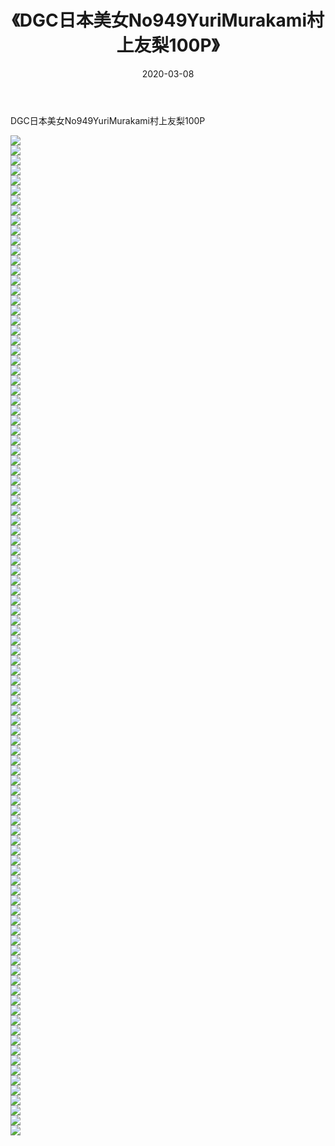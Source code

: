 ﻿---
layout: post
title:  《DGC日本美女No949YuriMurakami村上友梨100P》
date:   2020-03-08
img: http://pic.660000.xyz/1:/性感/2020/DGC日本美女No949YuriMurakami村上友梨100P/000.jpg
categories: [美女, 清纯, 唯美]
---

DGC日本美女No949YuriMurakami村上友梨100P

  ![](http://pic.660000.xyz/1:/性感/2020/DGC日本美女No949YuriMurakami村上友梨100P/001.jpg) <br> ![](http://pic.660000.xyz/1:/性感/2020/DGC日本美女No949YuriMurakami村上友梨100P/002.jpg) <br> ![](http://pic.660000.xyz/1:/性感/2020/DGC日本美女No949YuriMurakami村上友梨100P/003.jpg) <br> ![](http://pic.660000.xyz/1:/性感/2020/DGC日本美女No949YuriMurakami村上友梨100P/004.jpg) <br> ![](http://pic.660000.xyz/1:/性感/2020/DGC日本美女No949YuriMurakami村上友梨100P/005.jpg) <br> ![](http://pic.660000.xyz/1:/性感/2020/DGC日本美女No949YuriMurakami村上友梨100P/006.jpg) <br> ![](http://pic.660000.xyz/1:/性感/2020/DGC日本美女No949YuriMurakami村上友梨100P/007.jpg) <br> ![](http://pic.660000.xyz/1:/性感/2020/DGC日本美女No949YuriMurakami村上友梨100P/008.jpg) <br> ![](http://pic.660000.xyz/1:/性感/2020/DGC日本美女No949YuriMurakami村上友梨100P/009.jpg) <br> ![](http://pic.660000.xyz/1:/性感/2020/DGC日本美女No949YuriMurakami村上友梨100P/010.jpg) <br> ![](http://pic.660000.xyz/1:/性感/2020/DGC日本美女No949YuriMurakami村上友梨100P/011.jpg) <br> ![](http://pic.660000.xyz/1:/性感/2020/DGC日本美女No949YuriMurakami村上友梨100P/012.jpg) <br> ![](http://pic.660000.xyz/1:/性感/2020/DGC日本美女No949YuriMurakami村上友梨100P/013.jpg) <br> ![](http://pic.660000.xyz/1:/性感/2020/DGC日本美女No949YuriMurakami村上友梨100P/014.jpg) <br> ![](http://pic.660000.xyz/1:/性感/2020/DGC日本美女No949YuriMurakami村上友梨100P/015.jpg) <br> ![](http://pic.660000.xyz/1:/性感/2020/DGC日本美女No949YuriMurakami村上友梨100P/016.jpg) <br> ![](http://pic.660000.xyz/1:/性感/2020/DGC日本美女No949YuriMurakami村上友梨100P/017.jpg) <br> ![](http://pic.660000.xyz/1:/性感/2020/DGC日本美女No949YuriMurakami村上友梨100P/018.jpg) <br> ![](http://pic.660000.xyz/1:/性感/2020/DGC日本美女No949YuriMurakami村上友梨100P/019.jpg) <br> ![](http://pic.660000.xyz/1:/性感/2020/DGC日本美女No949YuriMurakami村上友梨100P/020.jpg) <br> ![](http://pic.660000.xyz/1:/性感/2020/DGC日本美女No949YuriMurakami村上友梨100P/021.jpg) <br> ![](http://pic.660000.xyz/1:/性感/2020/DGC日本美女No949YuriMurakami村上友梨100P/022.jpg) <br> ![](http://pic.660000.xyz/1:/性感/2020/DGC日本美女No949YuriMurakami村上友梨100P/023.jpg) <br> ![](http://pic.660000.xyz/1:/性感/2020/DGC日本美女No949YuriMurakami村上友梨100P/024.jpg) <br> ![](http://pic.660000.xyz/1:/性感/2020/DGC日本美女No949YuriMurakami村上友梨100P/025.jpg) <br> ![](http://pic.660000.xyz/1:/性感/2020/DGC日本美女No949YuriMurakami村上友梨100P/026.jpg) <br> ![](http://pic.660000.xyz/1:/性感/2020/DGC日本美女No949YuriMurakami村上友梨100P/027.jpg) <br> ![](http://pic.660000.xyz/1:/性感/2020/DGC日本美女No949YuriMurakami村上友梨100P/028.jpg) <br> ![](http://pic.660000.xyz/1:/性感/2020/DGC日本美女No949YuriMurakami村上友梨100P/029.jpg) <br> ![](http://pic.660000.xyz/1:/性感/2020/DGC日本美女No949YuriMurakami村上友梨100P/030.jpg) <br> ![](http://pic.660000.xyz/1:/性感/2020/DGC日本美女No949YuriMurakami村上友梨100P/031.jpg) <br> ![](http://pic.660000.xyz/1:/性感/2020/DGC日本美女No949YuriMurakami村上友梨100P/032.jpg) <br> ![](http://pic.660000.xyz/1:/性感/2020/DGC日本美女No949YuriMurakami村上友梨100P/033.jpg) <br> ![](http://pic.660000.xyz/1:/性感/2020/DGC日本美女No949YuriMurakami村上友梨100P/034.jpg) <br> ![](http://pic.660000.xyz/1:/性感/2020/DGC日本美女No949YuriMurakami村上友梨100P/035.jpg) <br> ![](http://pic.660000.xyz/1:/性感/2020/DGC日本美女No949YuriMurakami村上友梨100P/036.jpg) <br> ![](http://pic.660000.xyz/1:/性感/2020/DGC日本美女No949YuriMurakami村上友梨100P/037.jpg) <br> ![](http://pic.660000.xyz/1:/性感/2020/DGC日本美女No949YuriMurakami村上友梨100P/038.jpg) <br> ![](http://pic.660000.xyz/1:/性感/2020/DGC日本美女No949YuriMurakami村上友梨100P/039.jpg) <br> ![](http://pic.660000.xyz/1:/性感/2020/DGC日本美女No949YuriMurakami村上友梨100P/040.jpg) <br> ![](http://pic.660000.xyz/1:/性感/2020/DGC日本美女No949YuriMurakami村上友梨100P/041.jpg) <br> ![](http://pic.660000.xyz/1:/性感/2020/DGC日本美女No949YuriMurakami村上友梨100P/042.jpg) <br> ![](http://pic.660000.xyz/1:/性感/2020/DGC日本美女No949YuriMurakami村上友梨100P/043.jpg) <br> ![](http://pic.660000.xyz/1:/性感/2020/DGC日本美女No949YuriMurakami村上友梨100P/044.jpg) <br> ![](http://pic.660000.xyz/1:/性感/2020/DGC日本美女No949YuriMurakami村上友梨100P/045.jpg) <br> ![](http://pic.660000.xyz/1:/性感/2020/DGC日本美女No949YuriMurakami村上友梨100P/046.jpg) <br> ![](http://pic.660000.xyz/1:/性感/2020/DGC日本美女No949YuriMurakami村上友梨100P/047.jpg) <br> ![](http://pic.660000.xyz/1:/性感/2020/DGC日本美女No949YuriMurakami村上友梨100P/048.jpg) <br> ![](http://pic.660000.xyz/1:/性感/2020/DGC日本美女No949YuriMurakami村上友梨100P/049.jpg) <br> ![](http://pic.660000.xyz/1:/性感/2020/DGC日本美女No949YuriMurakami村上友梨100P/050.jpg) <br> ![](http://pic.660000.xyz/1:/性感/2020/DGC日本美女No949YuriMurakami村上友梨100P/051.jpg) <br> ![](http://pic.660000.xyz/1:/性感/2020/DGC日本美女No949YuriMurakami村上友梨100P/052.jpg) <br> ![](http://pic.660000.xyz/1:/性感/2020/DGC日本美女No949YuriMurakami村上友梨100P/053.jpg) <br> ![](http://pic.660000.xyz/1:/性感/2020/DGC日本美女No949YuriMurakami村上友梨100P/054.jpg) <br> ![](http://pic.660000.xyz/1:/性感/2020/DGC日本美女No949YuriMurakami村上友梨100P/055.jpg) <br> ![](http://pic.660000.xyz/1:/性感/2020/DGC日本美女No949YuriMurakami村上友梨100P/056.jpg) <br> ![](http://pic.660000.xyz/1:/性感/2020/DGC日本美女No949YuriMurakami村上友梨100P/057.jpg) <br> ![](http://pic.660000.xyz/1:/性感/2020/DGC日本美女No949YuriMurakami村上友梨100P/058.jpg) <br> ![](http://pic.660000.xyz/1:/性感/2020/DGC日本美女No949YuriMurakami村上友梨100P/059.jpg) <br> ![](http://pic.660000.xyz/1:/性感/2020/DGC日本美女No949YuriMurakami村上友梨100P/060.jpg) <br> ![](http://pic.660000.xyz/1:/性感/2020/DGC日本美女No949YuriMurakami村上友梨100P/061.jpg) <br> ![](http://pic.660000.xyz/1:/性感/2020/DGC日本美女No949YuriMurakami村上友梨100P/062.jpg) <br> ![](http://pic.660000.xyz/1:/性感/2020/DGC日本美女No949YuriMurakami村上友梨100P/063.jpg) <br> ![](http://pic.660000.xyz/1:/性感/2020/DGC日本美女No949YuriMurakami村上友梨100P/064.jpg) <br> ![](http://pic.660000.xyz/1:/性感/2020/DGC日本美女No949YuriMurakami村上友梨100P/065.jpg) <br> ![](http://pic.660000.xyz/1:/性感/2020/DGC日本美女No949YuriMurakami村上友梨100P/066.jpg) <br> ![](http://pic.660000.xyz/1:/性感/2020/DGC日本美女No949YuriMurakami村上友梨100P/067.jpg) <br> ![](http://pic.660000.xyz/1:/性感/2020/DGC日本美女No949YuriMurakami村上友梨100P/068.jpg) <br> ![](http://pic.660000.xyz/1:/性感/2020/DGC日本美女No949YuriMurakami村上友梨100P/069.jpg) <br> ![](http://pic.660000.xyz/1:/性感/2020/DGC日本美女No949YuriMurakami村上友梨100P/070.jpg) <br> ![](http://pic.660000.xyz/1:/性感/2020/DGC日本美女No949YuriMurakami村上友梨100P/071.jpg) <br> ![](http://pic.660000.xyz/1:/性感/2020/DGC日本美女No949YuriMurakami村上友梨100P/072.jpg) <br> ![](http://pic.660000.xyz/1:/性感/2020/DGC日本美女No949YuriMurakami村上友梨100P/073.jpg) <br> ![](http://pic.660000.xyz/1:/性感/2020/DGC日本美女No949YuriMurakami村上友梨100P/074.jpg) <br> ![](http://pic.660000.xyz/1:/性感/2020/DGC日本美女No949YuriMurakami村上友梨100P/075.jpg) <br> ![](http://pic.660000.xyz/1:/性感/2020/DGC日本美女No949YuriMurakami村上友梨100P/076.jpg) <br> ![](http://pic.660000.xyz/1:/性感/2020/DGC日本美女No949YuriMurakami村上友梨100P/077.jpg) <br> ![](http://pic.660000.xyz/1:/性感/2020/DGC日本美女No949YuriMurakami村上友梨100P/078.jpg) <br> ![](http://pic.660000.xyz/1:/性感/2020/DGC日本美女No949YuriMurakami村上友梨100P/079.jpg) <br> ![](http://pic.660000.xyz/1:/性感/2020/DGC日本美女No949YuriMurakami村上友梨100P/080.jpg) <br> ![](http://pic.660000.xyz/1:/性感/2020/DGC日本美女No949YuriMurakami村上友梨100P/081.jpg) <br> ![](http://pic.660000.xyz/1:/性感/2020/DGC日本美女No949YuriMurakami村上友梨100P/082.jpg) <br> ![](http://pic.660000.xyz/1:/性感/2020/DGC日本美女No949YuriMurakami村上友梨100P/083.jpg) <br> ![](http://pic.660000.xyz/1:/性感/2020/DGC日本美女No949YuriMurakami村上友梨100P/084.jpg) <br> ![](http://pic.660000.xyz/1:/性感/2020/DGC日本美女No949YuriMurakami村上友梨100P/085.jpg) <br> ![](http://pic.660000.xyz/1:/性感/2020/DGC日本美女No949YuriMurakami村上友梨100P/086.jpg) <br> ![](http://pic.660000.xyz/1:/性感/2020/DGC日本美女No949YuriMurakami村上友梨100P/087.jpg) <br> ![](http://pic.660000.xyz/1:/性感/2020/DGC日本美女No949YuriMurakami村上友梨100P/088.jpg) <br> ![](http://pic.660000.xyz/1:/性感/2020/DGC日本美女No949YuriMurakami村上友梨100P/089.jpg) <br> ![](http://pic.660000.xyz/1:/性感/2020/DGC日本美女No949YuriMurakami村上友梨100P/090.jpg) <br> ![](http://pic.660000.xyz/1:/性感/2020/DGC日本美女No949YuriMurakami村上友梨100P/091.jpg) <br> ![](http://pic.660000.xyz/1:/性感/2020/DGC日本美女No949YuriMurakami村上友梨100P/092.jpg) <br> ![](http://pic.660000.xyz/1:/性感/2020/DGC日本美女No949YuriMurakami村上友梨100P/093.jpg) <br> ![](http://pic.660000.xyz/1:/性感/2020/DGC日本美女No949YuriMurakami村上友梨100P/094.jpg) <br> ![](http://pic.660000.xyz/1:/性感/2020/DGC日本美女No949YuriMurakami村上友梨100P/095.jpg) <br> ![](http://pic.660000.xyz/1:/性感/2020/DGC日本美女No949YuriMurakami村上友梨100P/096.jpg) <br> ![](http://pic.660000.xyz/1:/性感/2020/DGC日本美女No949YuriMurakami村上友梨100P/097.jpg) <br> ![](http://pic.660000.xyz/1:/性感/2020/DGC日本美女No949YuriMurakami村上友梨100P/098.jpg) <br> ![](http://pic.660000.xyz/1:/性感/2020/DGC日本美女No949YuriMurakami村上友梨100P/099.jpg) <br> ![](http://pic.660000.xyz/1:/性感/2020/DGC日本美女No949YuriMurakami村上友梨100P/100.jpg) <br>